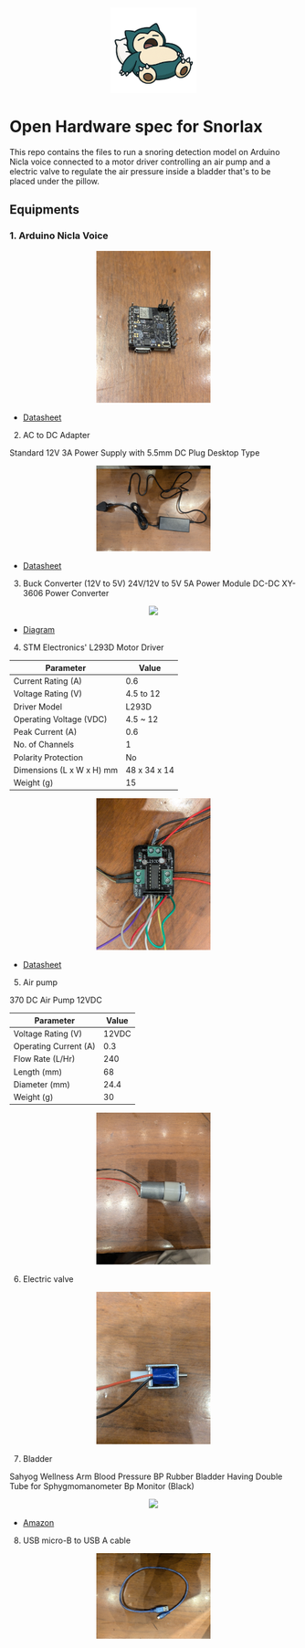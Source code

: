 <p align="center">
  <img src="/icon.png" alt="snorlax icon" width="150"/>
</p>

# Open Hardware spec for Snorlax
This repo contains the files to run a snoring detection model on Arduino Nicla voice connected to a motor driver controlling an air pump and a electric valve to regulate the air pressure inside a bladder that's to be placed under the pillow.

## Equipments
### 1. Arduino Nicla Voice
<p align="center">
  <img src="./1.jpg"  width="200"/>
</p>

- [Datasheet](https://robu.in/wp-content/uploads/2023/02/ABX00061-datasheet.pdf)

2. AC to DC Adapter

Standard 12V 3A Power Supply with 5.5mm DC Plug Desktop Type

<p align="center">
  <img src="./2.jpg"  width="200"/>
</p>

- [Datasheet](https://robu.in/wp-content/uploads/2024/12/adapter-spec-12VDC-3.0A.pdf)

3. Buck Converter (12V to 5V)
24V/12V to 5V 5A Power Module DC-DC XY-3606 Power Converter

<p align="center">
  <img src="./3.jpg"  width="200"/>
</p>

- [Diagram](https://robu.in/wp-content/uploads/2021/05/975683.jpg)

4. STM Electronics' L293D Motor Driver

| Parameter                 | Value                          |
|--------------------------|--------------------------------|
| Current Rating (A)       | 0.6                            |
| Voltage Rating (V)       | 4.5 to 12                      |
| Driver Model             | L293D                          |
| Operating Voltage (VDC)  | 4.5 ~ 12                       |
| Peak Current (A)         | 0.6                            |
| No. of Channels          | 1                              |
| Polarity Protection      | No                             |
| Dimensions (L x W x H) mm| 48 x 34 x 14                   |
| Weight (g)               | 15                             |

<p align="center">
  <img src="./4.jpg"  width="200"/>
</p>

- [Datasheet](https://robu.in/wp-content/uploads/2015/10/H-bridge_motor_driver.pdf)

5. Air pump

370 DC Air Pump 12VDC

| Parameter                | Value     |
|-------------------------|-----------|
| Voltage Rating (V)      | 12VDC     |
| Operating Current (A)   | 0.3       |
| Flow Rate (L/Hr)        | 240       |
| Length (mm)             | 68        |
| Diameter (mm)           | 24.4      |
| Weight (g)              | 30        |

<p align="center">
  <img src="./5.jpg"  width="200"/>
</p>


6. Electric valve

<p align="center">
  <img src="./6.jpg"  width="200"/>
</p>

7. Bladder

Sahyog Wellness Arm Blood Pressure BP Rubber Bladder Having Double Tube for Sphygmomanometer Bp Monitor (Black)

<p align="center">
  <img src="./7.jpg"  width="200"/>
</p>

- [Amazon](https://www.amazon.in/dp/B0BW5PGWZJ?ref=ppx_yo2ov_dt_b_fed_asin_title&th=1)

8. USB micro-B to USB A cable

<p align="center">
  <img src="./8.jpg"  width="200"/>
</p>
